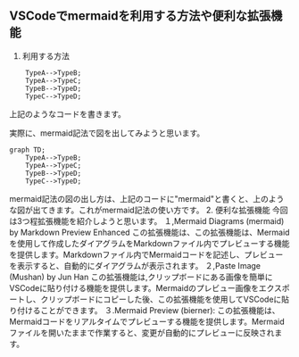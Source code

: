 ## VSCodeでmermaidを利用する方法や便利な拡張機能
1. 利用する方法
```graph TD;
    TypeA-->TypeB;
    TypeA-->TypeC;
    TypeB-->TypeD;
    TypeC-->TypeD;
```
上記のようなコードを書きます。

実際に、mermaid記法で図を出してみようと思います。
```mermaid
graph TD;
    TypeA-->TypeB;
    TypeA-->TypeC;
    TypeB-->TypeD;
    TypeC-->TypeD;
```
mermaid記法の図の出し方は、上記のコードに"mermaid"と書くと、上のような図が出てきます。これがmermaid記法の使い方です。
2. 便利な拡張機能
今回は3つ程拡張機能を紹介しようと思います。
１,Mermaid Diagrams (mermaid) by Markdown Preview Enhanced
この拡張機能は、この拡張機能は、Mermaidを使用して作成したダイアグラムをMarkdownファイル内でプレビューする機能を提供します。Markdownファイル内でMermaidコードを記述し、プレビューを表示すると、自動的にダイアグラムが表示されます。
２,Paste Image (Mushan) by Jun Han
この拡張機能は,クリップボードにある画像を簡単にVSCodeに貼り付ける機能を提供します。Mermaidのプレビュー画像をエクスポートし、クリップボードにコピーした後、この拡張機能を使用してVSCodeに貼り付けることができます。
３.Mermaid Preview (bierner):
 この拡張機能は、Mermaidコードをリアルタイムでプレビューする機能を提供します。Mermaidファイルを開いたままで作業すると、変更が自動的にプレビューに反映されます。